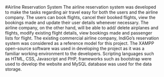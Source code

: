 #Airline Reservation System
The airline reservation system was developed to make the tasks regarding air travel easy for both the users and the airline company. The users can book flights, cancel their booked flights, view the bookings made and update their user details whenever necessary. The airline company, on the other hand, will be able to add/ delete airplanes and flights, modify existing flight details, view bookings made and passenger lists for flight. The existing commercial airline company, IndiGo’s reservation system was considered as a reference model for this project. The XAMPP open-source software was used in developing the project as it was a familiar working environment to the developers. Scripting languages such as HTML, CSS, Javascript and PHP, frameworks such as bootstrap were used to develop the website and MySQL database was used for the data storage.
